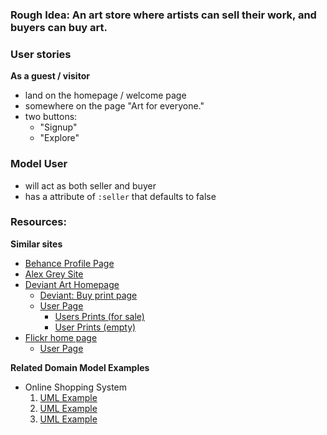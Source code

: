 ### Rough Idea: An art store where artists can sell their work, and buyers can buy art.

### User stories

**As a guest / visitor**

- land on the homepage / welcome page
- somewhere on the page "Art for everyone."
- two buttons:
  - "Signup"
  - "Explore"
 
### Model User
 
- will act as both seller and buyer
- has a attribute of `:seller` that defaults to false
 
 
 ### Resources:

 **Similar sites**
 - [Behance Profile Page](https://www.behance.net/studiohands)
 - [Alex Grey Site](http://alexgrey.com/art/paintings/sacred-mirrors/)
 - [Deviant Art Homepage](http://shop.deviantart.com/)
    - [Deviant: Buy print page](http://malahicha.deviantart.com/art/Blue-village-206868340?purchase=print)
    - [User Page](http://malahicha.deviantart.com/)
        - [Users Prints (for sale)](http://malahicha.deviantart.com/prints/)
        - [User Prints (empty)](http://shanku.deviantart.com/prints/)
 - [Flickr home page](https://www.flickr.com/)
    - [User Page](https://www.flickr.com/photos/carlos386/)

**Related Domain Model Examples**

- Online Shopping System
    1. [UML Example](https://www.lucidchart.com/pages/class-diagram-for-online-shopping-system-UML)
    2. [UML Example](http://www.uml-diagrams.org/examples/online-shopping-domain-uml-diagram-example.html)
    3. [UML Example](https://repository.genmymodel.com/online/OnlineShoppingSystem)